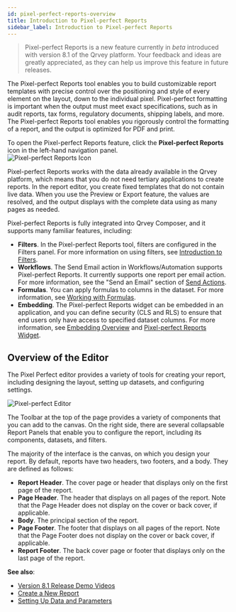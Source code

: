 ```yaml
---
id: pixel-perfect-reports-overview
title: Introduction to Pixel-perfect Reports
sidebar_label: Introduction to Pixel-perfect Reports
---
```

<div style={{textAlign: "justify"}}>


> Pixel-perfect Reports is a new feature currently in *beta* introduced with version 8.1 of the Qrvey platform. Your feedback and ideas are greatly appreciated, as they can help us improve this feature in future releases.

The Pixel-perfect Reports tool enables you to build customizable report templates with precise control over the positioning and style of every element on the layout, down to the individual pixel. Pixel-perfect formatting is important when the output must meet exact specifications, such as in audit reports, tax forms, regulatory documents, shipping labels, and more. The Pixel-perfect Reports tool enables you rigorously control the formatting of a report, and the output is optimized for PDF and print.  

To open the Pixel-perfect Reports feature, click the **Pixel-perfect Reports** icon in the left-hand navigation panel.  
![Pixel-perfect Reports Icon](https://s3.amazonaws.com/cdn.qrvey.com/documentation_assets/partner-portal/qrvey-composer/Pixel-perfect-Reports/icon-composer-pixel-perfect-reports.png)

Pixel-perfect Reports works with the data already available in the Qrvey platform, which means that you do not need tertiary applications to create reports. In the report editor, you create fixed templates that do not contain live data. When you use the Preview or Export feature, the values are resolved, and the output displays with the complete data using as many pages as needed. 

Pixel-perfect Reports is fully integrated into Qrvey Composer, and it supports many familiar features, including:
- **Filters**. In the Pixel-perfect Reports tool, filters are configured in the Filters panel. For more information on using filters, see [Introduction to Filters](../filtering-data/introduction.md). 
- **Workflows**. The Send Email action in Workflows/Automation supports Pixel-perfect Reports. It currently supports one report per email action. For more information, see the "Send an Email" section of [Send Actions](../automation/send-actions.md). 
- **Formulas**. You can apply formulas to columns in the dataset. For more information, see [Working with Formulas](../pixel-perfect-reports/formulas.md). 
- **Embedding**. The Pixel-perfect Reports widget can be embedded in an application, and you can define security (CLS and RLS) to ensure that end users only have access to specified dataset columns. For more information, see [Embedding Overview](../../embedding/intro.md) and [Pixel-perfect Reports Widget](../../embedding/widgets/app-building/pixel-perfect-reports.md). 

## Overview of the Editor
The Pixel Perfect editor provides a variety of tools for creating your report, including designing the layout, setting up datasets, and configuring settings. 

![Pixel-perfect Editor](https://s3.amazonaws.com/cdn.qrvey.com/documentation_assets/partner-portal/qrvey-composer/Pixel-perfect-Reports/Pixel-perfect-Reports-Overview-81.png#thumbnail-80)

The Toolbar at the top of the page provides a variety of components that you can add to the canvas. On the right side, there are several collapsable Report Panels that enable you to configure the report, including its components, datasets, and filters.  

The majority of the interface is the canvas, on which you design your report. By default, reports have two headers, two footers, and a body. They are defined as follows:
- **Report Header**. The cover page or header that displays only on the first page of the report. 
- **Page Header**. The header that displays on all pages of the report. Note that the Page Header does not display on the cover or back cover, if applicable.  
- **Body**. The principal section of the report.
- **Page Footer**. The footer that displays on all pages of the report. Note that the Page Footer does not display on the cover or back cover, if applicable. 
- **Report Footer**. The back cover page or footer that displays only on the last page of the report. 

**See also**:
- [Version 8.1 Release Demo Videos](../../video-training/release/version-8.1.md)  
- [Create a New Report](../pixel-perfect-reports/create-a-new-report.md)
- [Setting Up Data and Parameters](../pixel-perfect-reports/data-and-parameters.md)

</div>